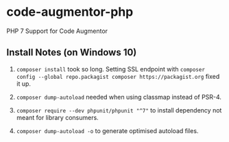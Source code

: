 # code-augmentor-php
PHP 7 Support for Code Augmentor

## Install Notes (on Windows 10)

   1. `composer install` took so long. Setting SSL endpoint with
`composer config --global repo.packagist composer https://packagist.org`
fixed it up.

   2. `composer dump-autoload` needed when using classmap instead of PSR-4.

   3. `composer require --dev phpunit/phpunit "^7"` to install dependency not meant for library consumers.

   4. `composer dump-autoload -o` to generate optimised autoload files.


